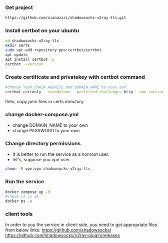 ### Get project
```bash
https://github.com/zianazari/shadowsocks-v2ray-tls.git
```

### Install certbot on your ubuntu
```bash
cd shadowsocks-v2ray-tls
mkdir certs
sudo apt-add-repository ppa:certbot/certbot
apt update
apt install certbot -y
certbot --version
```

### Create certificate and privatekey with certbot command
```bash
#change YOUR_EMAIN_ADDRESS and DOMAIN_NAME to your own.
certbot certonly --standalone --preferred-challenges http --non-interactive --agree-tos --email <YOUR_EMAIN_ADDRESS> -d <DOMAIN_NAME>
```
then, copy *pem* files in certs directory.

### change docker-compose.yml
- change DOMAIN_NAME to your own
- change PASSWORD to your own


### Change directory permissions
- It is better to run the service as a nonroot user.
- let's, suppose you vpn user.
```bash
chown -R vpn:vpn shadowsocks-v2ray-tls
```

### Run the service
```bash
docker compose up -d
#check it is ok
docker ps -a
```

### client tools
In order to you the service in client-side, you need to get appropriate files from below links:
https://github.com/shadowsocks/
https://github.com/shadowsocks/v2ray-plugin/releases
